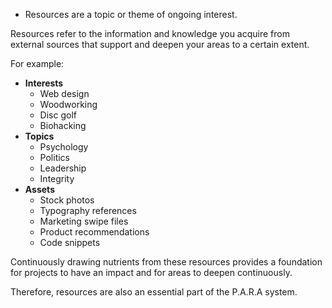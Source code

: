 - Resources are a topic or theme of ongoing interest.

Resources refer to the information and knowledge you acquire from external sources that support and deepen your areas to a certain extent.

For example:

- **Interests**
  - Web design
  - Woodworking
  - Disc golf
  - Biohacking
- **Topics**
  - Psychology
  - Politics
  - Leadership
  - Integrity
- **Assets**
  - Stock photos
  - Typography references
  - Marketing swipe files
  - Product recommendations
  - Code snippets

Continuously drawing nutrients from these resources provides a foundation for projects to have an impact and for areas to deepen continuously.

Therefore, resources are also an essential part of the P.A.R.A system.